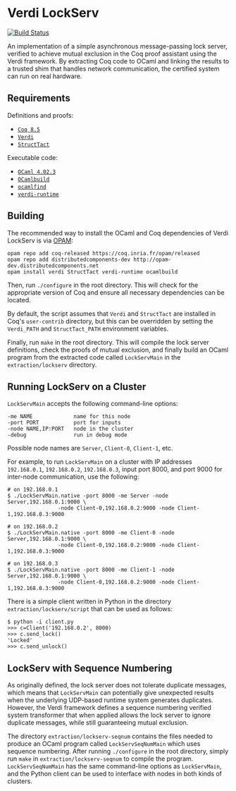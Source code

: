 Verdi LockServ
==============

[![Build Status](https://api.travis-ci.org/DistributedComponents/verdi-lockserv.svg?branch=master)](https://travis-ci.org/DistributedComponents/verdi-lockserv)

An implementation of a simple asynchronous message-passing lock server, verified to achieve mutual exclusion in the Coq proof assistant using the Verdi framework. By extracting Coq code to OCaml and linking the results to a trusted shim that handles network communication, the certified system can run on real hardware.

Requirements
------------

Definitions and proofs:

- [`Coq 8.5`](https://coq.inria.fr/download)
- [`Verdi`](https://github.com/uwplse/verdi)
- [`StructTact`](https://github.com/uwplse/StructTact)

Executable code:

- [`OCaml 4.02.3`](https://ocaml.org)
- [`OCamlbuild`](https://github.com/ocaml/ocamlbuild)
- [`ocamlfind`](http://projects.camlcity.org/projects/findlib.html)
- [`verdi-runtime`](https://github.com/DistributedComponents/verdi-runtime)

Building
--------

The recommended way to install the OCaml and Coq dependencies of Verdi LockServ is via [OPAM](https://coq.inria.fr/opam/www/using.html):

```
opam repo add coq-released https://coq.inria.fr/opam/released
opam repo add distributedcomponents-dev http://opam-dev.distributedcomponents.net
opam install verdi StructTact verdi-runtime ocamlbuild
```

Then, run `./configure` in the root directory.  This will check for the appropriate version of Coq and ensure all necessary dependencies can be located.

By default, the script assumes that `Verdi` and `StructTact` are installed in Coq's `user-contrib` directory, but this can be overridden by setting the `Verdi_PATH` and `StructTact_PATH` environment variables.

Finally, run `make` in the root directory. This will compile the lock server definitions, check the proofs of mutual exclusion, and finally build an OCaml program from the extracted code called `LockServMain` in the `extraction/lockserv` directory.

Running LockServ on a Cluster
-----------------------------

`LockServMain` accepts the following command-line options:

```
-me NAME             name for this node
-port PORT           port for inputs
-node NAME,IP:PORT   node in the cluster
-debug               run in debug mode
```

Possible node names are `Server`, `Client-0`, `Client-1`, etc.

For example, to run `LockServMain` on a cluster with IP addresses
`192.168.0.1`, `192.168.0.2`, `192.168.0.3`, input port 8000,
and port 9000 for inter-node communication, use the following:

    # on 192.168.0.1
    $ ./LockServMain.native -port 8000 -me Server -node Server,192.168.0.1:9000 \
                    -node Client-0,192.168.0.2:9000 -node Client-1,192.168.0.3:9000

    # on 192.168.0.2
    $ ./LockServMain.native -port 8000 -me Client-0 -node Server,192.168.0.1:9000 \
                    -node Client-0,192.168.0.2:9000 -node Client-1,192.168.0.3:9000

    # on 192.168.0.3
    $ ./LockServMain.native -port 8000 -me Client-1 -node Server,192.168.0.1:9000 \
                    -node Client-0,192.168.0.2:9000 -node Client-1,192.168.0.3:9000

There is a simple client written in Python in the directory `extraction/lockserv/script` that can be used as follows:

    $ python -i client.py
    >>> c=Client('192.168.0.2', 8000)
    >>> c.send_lock()
    'Locked'
    >>> c.send_unlock()

LockServ with Sequence Numbering
--------------------------------

As originally defined, the lock server does not tolerate duplicate messages, which means that `LockServMain` can potentially give unexpected results when the underlying UDP-based runtime system generates duplicates. However, the Verdi framework defines a sequence numbering verified system transformer that when applied allows the lock server to ignore duplicate messages, while still guaranteeing mutual exclusion.

The directory `extraction/lockserv-seqnum` contains the files needed to produce an OCaml program called `LockServSeqNumMain` which uses sequence numbering. After running `./configure` in the root directory, simply run `make` in `extraction/lockserv-seqnum` to compile the program. `LockServSeqNumMain` has the same command-line options as `LockServMain`, and the Python client can be used to interface with nodes in both kinds of clusters.
